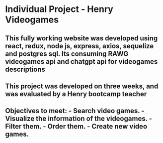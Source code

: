 # Individual Project - Henry Videogames 
<h2>This fully working website was developed using react, redux, node js, express, axios, sequelize and postgres sql. Its consuming RAWG videogames api and chatgpt api for videogames descriptions</h2>
<h2>This project was developed on three weeks, and was evaluated by a Henry bootcamp teacher</h2>

<h2>Objectives to meet:
- Search video games.
- Visualize the information of the videogames.
- Filter them.
- Order them.
- Create new video games.</h2>

